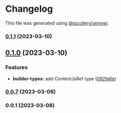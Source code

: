 # Changelog

This file was generated using [@jscutlery/semver](https://github.com/jscutlery/semver).

### [0.1.1](https://github.com/buildquick/buildquick/compare/builder-types-0.1.0...builder-types-0.1.1) (2023-03-10)

## [0.1.0](https://github.com/buildquick/buildquick/compare/builder-types-0.0.7...builder-types-0.1.0) (2023-03-10)


### Features

* **builder-types:** add ContentJsRef type ([092fe6e](https://github.com/buildquick/buildquick/commit/092fe6ea9f2054b8e6a27ed6c695eabef23d038b))

### [0.0.7](https://github.com/buildquick/buildquick/compare/builder-types-0.0.6...builder-types-0.0.7) (2023-03-08)

### 0.0.1 (2023-03-08)
